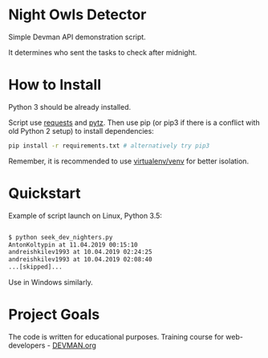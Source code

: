 # Night Owls Detector

Simple Devman API demonstration script.

It determines who sent the tasks to check after midnight.

# How to Install

Python 3 should be already installed. 

Script use [requests](https://pypi.org/project/requests/2.11.1/) and [pytz](https://pypi.org/project/pytz/2019.1/). Then use pip (or pip3 if there is a conflict with old Python 2 setup) to install dependencies:

```bash
pip install -r requirements.txt # alternatively try pip3
```

Remember, it is recommended to use [virtualenv/venv](https://devman.org/encyclopedia/pip/pip_virtualenv/) for better isolation.

# Quickstart

Example of script launch on Linux, Python 3.5:

```bash

$ python seek_dev_nighters.py
AntonKoltypin at 11.04.2019 00:15:10
andreishkilev1993 at 10.04.2019 02:24:25
andreishkilev1993 at 10.04.2019 02:08:40
...[skipped]...

```

Use in Windows similarly.

# Project Goals

The code is written for educational purposes. Training course for web-developers - [DEVMAN.org](https://devman.org)

